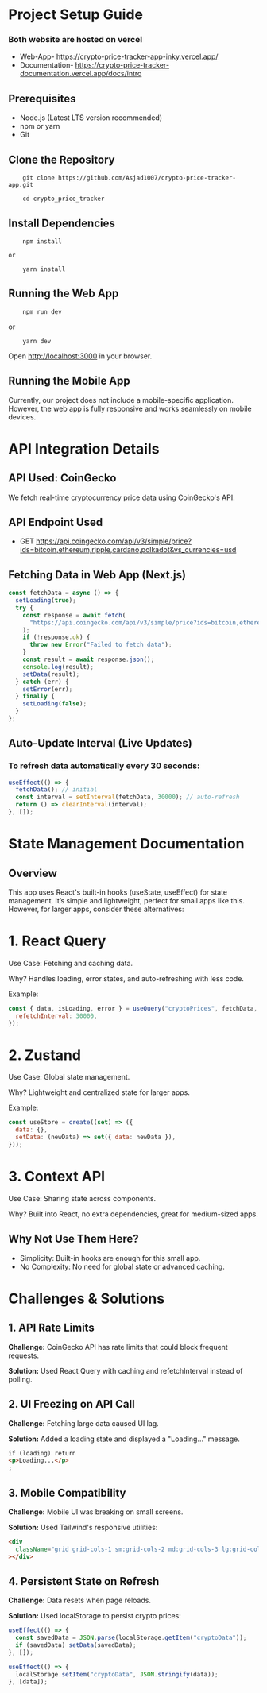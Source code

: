 # Project Setup Guide

### Both website are hosted on vercel

- Web-App- https://crypto-price-tracker-app-inky.vercel.app/
- Documentation- https://crypto-price-tracker-documentation.vercel.app/docs/intro

## Prerequisites

- Node.js (Latest LTS version recommended)
- npm or yarn
- Git

## Clone the Repository

```
    git clone https://github.com/Asjad1007/crypto-price-tracker-app.git

    cd crypto_price_tracker
```

## Install Dependencies

```
    npm install
```

    or

```
    yarn install
```

## Running the Web App

```
    npm run dev
```

or

```
    yarn dev
```

Open [http://localhost:3000](http://localhost:3000) in your browser.

## Running the Mobile App

Currently, our project does not include a mobile-specific application. However, the web app is fully responsive and works seamlessly on mobile devices.

# API Integration Details

## API Used: CoinGecko

We fetch real-time cryptocurrency price data using CoinGecko's API.

## API Endpoint Used

- GET https://api.coingecko.com/api/v3/simple/price?ids=bitcoin,ethereum,ripple,cardano,polkadot&vs_currencies=usd

## Fetching Data in Web App (Next.js)

```js
const fetchData = async () => {
  setLoading(true);
  try {
    const response = await fetch(
      "https://api.coingecko.com/api/v3/simple/price?ids=bitcoin,ethereum,ripple,cardano,polkadot&vs_currencies=usd"
    );
    if (!response.ok) {
      throw new Error("Failed to fetch data");
    }
    const result = await response.json();
    console.log(result);
    setData(result);
  } catch (err) {
    setError(err);
  } finally {
    setLoading(false);
  }
};
```

## Auto-Update Interval (Live Updates)

### To refresh data automatically every 30 seconds:

```js
useEffect(() => {
  fetchData(); // initial
  const interval = setInterval(fetchData, 30000); // auto-refresh
  return () => clearInterval(interval);
}, []);
```

# State Management Documentation

## Overview

This app uses React's built-in hooks (useState, useEffect) for state management. It’s simple and lightweight, perfect for small apps like this. However, for larger apps, consider these alternatives:

# 1. React Query

Use Case: Fetching and caching data.

Why? Handles loading, error states, and auto-refreshing with less code.

Example:

```js
const { data, isLoading, error } = useQuery("cryptoPrices", fetchData, {
  refetchInterval: 30000,
});
```

# 2. Zustand

Use Case: Global state management.

Why? Lightweight and centralized state for larger apps.

Example:

```js
const useStore = create((set) => ({
  data: {},
  setData: (newData) => set({ data: newData }),
}));
```

# 3. Context API

Use Case: Sharing state across components.

Why? Built into React, no extra dependencies, great for medium-sized apps.

## Why Not Use Them Here?

- Simplicity: Built-in hooks are enough for this small app.
- No Complexity: No need for global state or advanced caching.

# Challenges & Solutions

## 1. API Rate Limits

**Challenge:** CoinGecko API has rate limits that could block frequent requests.

**Solution:** Used React Query with caching and refetchInterval instead of polling.

## 2. UI Freezing on API Call

**Challenge:** Fetching large data caused UI lag.

**Solution:** Added a loading state and displayed a "Loading..." message.

```html
if (loading) return
<p>Loading...</p>
;
```

## 3. Mobile Compatibility

**Challenge:** Mobile UI was breaking on small screens.

**Solution:** Used Tailwind's responsive utilities:

```html
<div
  className="grid grid-cols-1 sm:grid-cols-2 md:grid-cols-3 lg:grid-cols-4"
></div>
```

## 4. Persistent State on Refresh

**Challenge:** Data resets when page reloads.

**Solution:** Used localStorage to persist crypto prices:

```js
useEffect(() => {
  const savedData = JSON.parse(localStorage.getItem("cryptoData"));
  if (savedData) setData(savedData);
}, []);

useEffect(() => {
  localStorage.setItem("cryptoData", JSON.stringify(data));
}, [data]);
```
